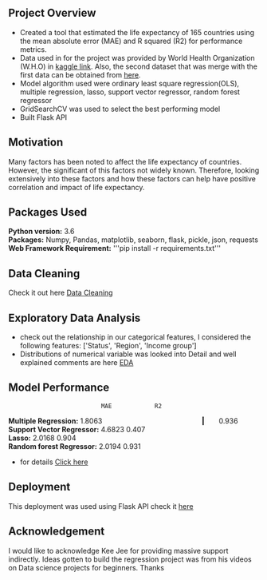 ## Project Overview
* Created a tool that estimated the life expectancy of 165 countries using the mean absolute error (MAE) and R squared (R2) for performance metrics. 
* Data used in for the project was provided by World Health Organization (W.H.O) in [kaggle link](https://www.kaggle.com/augustus0498/life-expectancy-who). Also, the second dataset that was merge with the first data can be obtained from [here](https://github.com/samueldamilola/Life_expectancy/blob/master/Region.csv).
* Model algorithm used were ordinary least square regression(OLS), multiple regression, lasso, support vector regressor, random forest regressor
* GridSearchCV was used to select the best performing model
* Built Flask API

## Motivation
Many factors has been noted to affect the life expectancy of countries. However, the significant of this factors not widely known. Therefore, looking extensively into these factors and how these factors can help have positive correlation and impact of life expectancy.

## Packages Used
**Python version:** 3.6<br>
**Packages:** Numpy, Pandas, matplotlib, seaborn, flask, pickle, json, requests<br> 
**Web Framework Requirement:** '''pip install -r requirements.txt'''<br>

## Data Cleaning
Check it out here [Data Cleaning](https://github.com/samueldamilola/Life_expectancy/blob/master/Data%20importation%20and%20cleaning.ipynb)

## Exploratory Data Analysis
* check out the relationship in our categorical features, I considered the following features: ['Status', 'Region', 'Income group']<br>
* Distributions of numerical variable  was looked into
Detail and well explained comments are here [EDA](https://github.com/samueldamilola/Life_expectancy/blob/master/Exploratory%20Data%20Analysis.ipynb)

## Model Performance
                              MAE            R2
**Multiple Regression:**    1.8063    <span style="border-left:2px solid black;height:2px;margin-left:198px;padding-left:30px;">  0.936<br>
**Support Vector Regressor:**       4.6823            0.407<br>
**Lasso:**                          2.0168            0.904<br>
**Random forest Regressor:**        2.0194            0.931<br>

* for details [Click here](https://github.com/samueldamilola/Life_expectancy/blob/master/Model%20Building.ipynb)

## Deployment
This deployment was used using Flask API
check it [here](https://github.com/samueldamilola/Life_expectancy/tree/master/Flask_API)

## Acknowledgement
I would like to acknowledge Kee Jee for providing massive support indirectly. Ideas gotten to build the regression project was from his videos on Data science projects for beginners. Thanks
